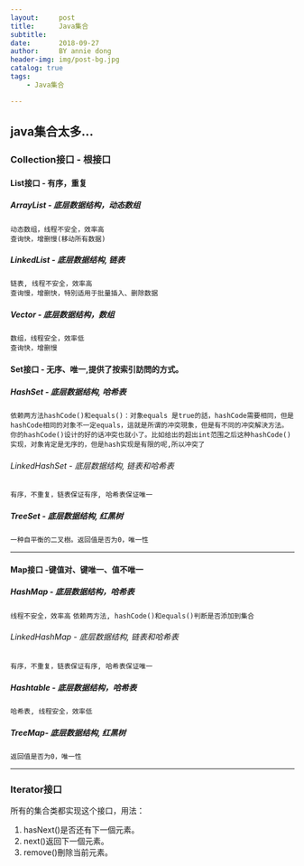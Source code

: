 ```yaml
---
layout:     post
title:      Java集合
subtitle:   
date:       2018-09-27
author:     BY annie dong
header-img: img/post-bg.jpg
catalog: true
tags:
    - Java集合

---
```

java集合太多...
---

### Collection接口 - 根接口  
#### List接口 - 有序，重复 
##### ArrayList - 底层数据结构，动态数组 
`动态数组，线程不安全，效率高`  
`查询快，增删慢(移动所有数据)`  
##### LinkedList - 底层数据结构, 链表 
`链表, 线程不安全，效率高`    
`查询慢，增删快，特別适用于批量插入、删除数据`  
##### Vector - 底层数据结构，数组
`数组，线程安全，效率低`    
`查询快，增删慢`    
#### Set接口 - 无序、唯一,提供了按索引訪問的方式。
##### HashSet - 底层数据结构, 哈希表
`依赖两方法hashCode()和equals()：对象equals 是true的話，hashCode需要相同，但是hashCode相同的对象不一定equals，這就是所谓的冲突現象，但是有不同的冲突解決方法。你的hashCode()设计的好的话冲突也就小了。比如给出的超出int范围之后这种hashCode()实现，对象肯定是无序的，但是hash实现是有限的呢,所以冲突了`
###### LinkedHashSet - 底层数据结构, 链表和哈希表
`有序，不重复，链表保证有序, 哈希表保证唯一 `
##### TreeSet - 底层数据结构, 红黑树
`一种自平衡的二叉樹。返回值是否为0，唯一性`

---

#### Map接口 -键值对、键唯一、值不唯一
##### HashMap - 底层数据结构，哈希表
`线程不安全，效率高`
`依赖两方法, hashCode()和equals()判断是否添加到集合`
###### LinkedHashMap - 底层数据结构, 链表和哈希表
`有序，不重复，链表保证有序, 哈希表保证唯一 `
##### Hashtable - 底层数据结构，哈希表
`哈希表, 线程安全，效率低`
##### TreeMap- 底层数据结构, 红黑树
`返回值是否为0，唯一性`

---

### Iterator接口 
所有的集合类都实现这个接口，用法：
1. hasNext()是否还有下一個元素。
2. next()返回下一個元素。
3. remove()刪除当前元素。

